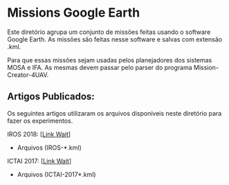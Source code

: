 # Missions Google Earth

Este diretório agrupa um conjunto de missões feitas usando o software Google Earth. As missões são feitas nesse software e salvas com extensão .kml.

Para que essas missões sejam usadas pelos planejadores dos sistemas MOSA e IFA. As mesmas devem passar pelo parser do programa Mission-Creator-4UAV.

## Artigos Publicados: 

Os seguintes artigos utilizaram os arquivos disponíveis neste diretório para fazer os experimentos.

IROS 2018: [[Link Wait]()]
* Arquivos (IROS-*.kml)

ICTAI 2017: [[Link Wait]()]
* Arquivos (ICTAI-2017*.kml)
